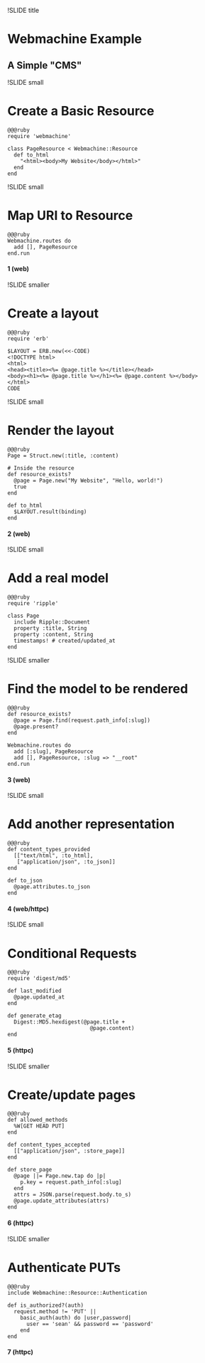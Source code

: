!SLIDE title

# Webmachine Example
## A Simple "CMS"

!SLIDE small

# Create a Basic Resource

    @@@ruby
    require 'webmachine'

    class PageResource < Webmachine::Resource
      def to_html
        "<html><body>My Website</body></html>"
      end
    end

!SLIDE small

# Map URI to Resource

    @@@ruby
    Webmachine.routes do
      add [], PageResource
    end.run

#### 1 (web)
!SLIDE smaller

# Create a layout

    @@@ruby
    require 'erb'

    $LAYOUT = ERB.new(<<-CODE)
    <!DOCTYPE html>
    <html>
    <head><title><%= @page.title %></title></head>
    <body><h1><%= @page.title %></h1><%= @page.content %></body>
    </html>
    CODE

!SLIDE small

# Render the layout

    @@@ruby
    Page = Struct.new(:title, :content)

    # Inside the resource
    def resource_exists?
      @page = Page.new("My Website", "Hello, world!")
      true
    end

    def to_html
      $LAYOUT.result(binding)
    end

#### 2 (web)
!SLIDE small

# Add a real model

    @@@ruby
    require 'ripple'

    class Page
      include Ripple::Document
      property :title, String
      property :content, String
      timestamps! # created/updated_at
    end

!SLIDE smaller

# Find the model to be rendered

    @@@ruby
    def resource_exists?
      @page = Page.find(request.path_info[:slug])
      @page.present?
    end

    Webmachine.routes do
      add [:slug], PageResource
      add [], PageResource, :slug => "__root"
    end.run

#### 3 (web)

!SLIDE small

# Add another representation

    @@@ruby
    def content_types_provided
      [["text/html", :to_html],
       ["application/json", :to_json]]
    end

    def to_json
      @page.attributes.to_json
    end

#### 4 (web/httpc)

!SLIDE small

# Conditional Requests

    @@@ruby
    require 'digest/md5'
    
    def last_modified
      @page.updated_at
    end

    def generate_etag
      Digest::MD5.hexdigest(@page.title + 
                              @page.content)
    end

#### 5 (httpc)

!SLIDE smaller

# Create/update pages

    @@@ruby
    def allowed_methods
      %W[GET HEAD PUT]
    end

    def content_types_accepted
      [["application/json", :store_page]]
    end

    def store_page
      @page ||= Page.new.tap do |p|
        p.key = request.path_info[:slug]
      end
      attrs = JSON.parse(request.body.to_s)
      @page.update_attributes(attrs)
    end

#### 6 (httpc)

!SLIDE smaller

# Authenticate PUTs

    @@@ruby
    include Webmachine::Resource::Authentication
    
    def is_authorized?(auth)
      request.method != 'PUT' ||
        basic_auth(auth) do |user,password|
          user == 'sean' && password == 'password'
        end
    end

#### 7 (httpc)
